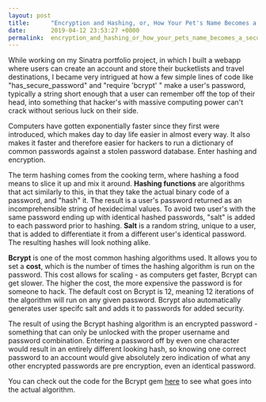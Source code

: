 ```yaml
---
layout: post
title:      "Encryption and Hashing, or, How Your Pet's Name Becomes a Secure Key"
date:       2019-04-12 23:53:27 +0000
permalink:  encryption_and_hashing_or_how_your_pets_name_becomes_a_secure_key
---
```



While working on my Sinatra portfolio project, in which I built a webapp where users can create an account and store their bucketlists and travel destinations, I became very intrigued at how a few simple lines of code like "has_secure_password" and "require 'bcrypt' " make a user's password, typically a string short enough that a user can remember off the top of their head, into something that hacker's with massive computing power can't crack without serious luck on their side.

Computers have gotten exponentially faster since they first were introduced, which makes day to day life easier in almost every way. It also makes it faster and therefore easier for hackers to run a dictionary of common passwords against a stolen password database. Enter hashing and encryption. 

The term hashing comes from the cooking term, where hashing a food means to slice it up and mix it around. **Hashing functions** are algorithms that act similarly to this, in that they take the actual binary code of a password, and "hash" it. The result is a user's password returned as an incomprehensible string of hexidecimal values. To avoid two user's with the same password ending up with identical hashed passwords, "salt" is added to each password prior to hashing. **Salt** is a random string, unique to a user, that is added to differentiate it from a different user's identical password. The resulting hashes will look nothing alike.

**Bcrypt** is one of the most common hashing algorithms used. It allows you to set a **cost**, which is the number of times the hashing algorithm is run on the password. This cost allows for scaling - as computers get faster, Bcrypt can get slower. The higher the cost, the more expensive the password is for someone to hack. The default cost on Bcrypt is 12, meaning 12 iterations of the algorithm will run on any given password. Bcrypt also automatically generates user specifc salt and adds it to passwords for added security.

The result of using the Bcrypt hashing algorithm is an encrypted password - something that can only be unlocked with the proper username and password combination. Entering a password off by even one character would result in an entirely different looking hash, so knowing one correct password to an account would give absolutely zero indication of what any other encrypted passwords are pre encryption, even an identical password. 

You can check out the code for the Bcrypt gem [here](http://https://github.com/codahale/bcrypt-ruby) to see what goes into the actual algorithm. 
